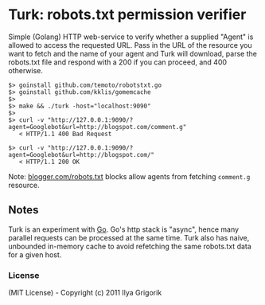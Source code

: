 # Turk: robots.txt permission verifier

Simple (Golang) HTTP web-service to verify whether a supplied "Agent" is allowed to access the requested URL. Pass in the URL of the resource you want to fetch and the name of your agent and Turk will download, parse the robots.txt file and respond with a 200 if you can proceed, and 400 otherwise.

```
$> goinstall github.com/temoto/robotstxt.go
$> goinstall github.com/kklis/gomemcache
$>
$> make && ./turk -host="localhost:9090"
$>
$> curl -v "http://127.0.0.1:9090/?agent=Googlebot&url=http://blogspot.com/comment.g"
   < HTTP/1.1 400 Bad Request

$> curl -v "http://127.0.0.1:9090/?agent=Googlebot&url=http://blogspot.com/"
   < HTTP/1.1 200 OK
```

Note: [blogger.com/robots.txt](http://blogger.com/robots.txt) blocks allow agents from fetching `comment.g` resource.

## Notes

Turk is an experiment with [Go](http://golang.org/). Go's http stack is "async", hence many parallel requests can be processed at the same time. Turk also has naive, unbounded in-memory cache to avoid refetching the same robots.txt data for a given host.

### License

(MIT License) - Copyright (c) 2011 Ilya Grigorik